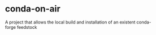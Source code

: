 # conda-on-air
A project that allows the local build and installation of an existent conda-forge feedstock
